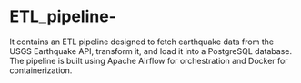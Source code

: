 # ETL_pipeline-
It contains an ETL pipeline designed to fetch earthquake data from the USGS Earthquake API, transform it, and load it into a PostgreSQL database. The pipeline is built using Apache Airflow for orchestration and Docker for containerization.

